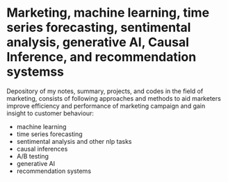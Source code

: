 # Marketing, machine learning, time series forecasting, sentimental analysis, generative AI, Causal Inference, and recommendation systemss

Depository of my notes, summary, projects, and codes in the field of marketing, consists of following approaches and methods to aid marketers improve efficiency and performance of marketing campaign and gain insight to customer behaviour:
- machine learning
- time series forecasting
- sentimental analysis and other nlp tasks
- causal inferences
- A/B testing
- generative AI
- recommendation systems
